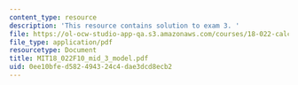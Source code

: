 ```yaml
---
content_type: resource
description: 'This resource contains solution to exam 3. '
file: https://ol-ocw-studio-app-qa.s3.amazonaws.com/courses/18-022-calculus-of-several-variables-fall-2010/0ee10bfed582494324c4dae3dcd8ecb2_MIT18_022F10_mid_3_model.pdf
file_type: application/pdf
resourcetype: Document
title: MIT18_022F10_mid_3_model.pdf
uid: 0ee10bfe-d582-4943-24c4-dae3dcd8ecb2
---
```

